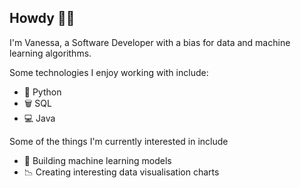 ## Howdy 💃🏽
I'm Vanessa, a Software Developer with a bias for data and machine learning algorithms.

Some technologies I enjoy working with include:
- 🐍 Python
- 🗑️ SQL
- 💻 Java

Some of the things I'm currently interested in include
- 🔭 Building machine learning models
- 📉 Creating interesting data visualisation charts
<!--
**Vanneka/Vanneka** is a ✨ _special_ ✨ repository because its `README.md` (this file) appears on your GitHub profile.

Here are some ideas to get you started:

- 🔭 I’m currently working on ...
- 🌱 I’m currently learning ...
- 👯 I’m looking to collaborate on ...
- 🤔 I’m looking for help with ...
- 💬 Ask me about ...
- 📫 How to reach me: ...
- 😄 Pronouns: ...
- ⚡ Fun fact: ...
-->
